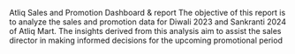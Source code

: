 Atliq Sales and Promotion Dashboard & report
The objective of this report is to analyze the sales and promotion data for Diwali 2023 and Sankranti 2024 of Atliq Mart. The insights derived from this analysis aim to assist the sales director in making informed decisions for the upcoming promotional period

